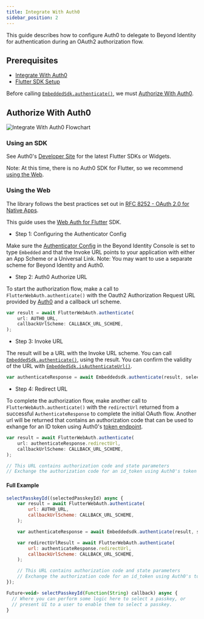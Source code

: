 ```yaml
---
title: Integrate With Auth0
sidebar_position: 2
---
```


This guide describes how to configure Auth0 to delegate to Beyond Identity for authentication during an OAuth2 authorization flow.

## Prerequisites

 - [Integrate With Auth0](/guides/sso-integrations/integrate-with-auth0)
 - [Flutter SDK Setup](/docs/v1/workflows/sdk-setup?sdks=flutter)

Before calling [`EmbeddedSdk.authenticate()`](/docs/v1/workflows/sdk-setup?sdks=flutter#authentication), we must [Authorize With Auth0](#authorize-with-auth0).

## Authorize With Auth0

![Integrate With Auth0 Flowchart](../screenshots/Integrate%20With%20Auth0%20Flowchart.png)

### Using an SDK

See Auth0's [Developer Site](https://auth0.com/docs/quickstart/native) for the latest Flutter SDKs or Widgets.

Note: At this time, there is no Auth0 SDK for Flutter, so we recommend [using the Web](#using-the-web).

### Using the Web

The library follows the best practices set out in [RFC 8252 - OAuth 2.0 for Native Apps](https://tools.ietf.org/html/rfc8252).

This guide uses the [Web Auth for Flutter](https://github.com/LinusU/flutter_web_auth) SDK.

 - Step 1: Configuring the Authenticator Config

Make sure the [Authenticator Config](/docs/v1/platform-overview/authenticator-config#embedded) in the Beyond Identity Console is set to type `Embedded` and that the Invoke URL points to your application with either an App Scheme or a Universal Link. Note: You may want to use a separate scheme for Beyond Identity and Auth0.

 - Step 2: Auth0 Authorize URL

To start the authorization flow, make a call to `FlutterWebAuth.authenticate()` with the Oauth2 Authorization Request URL provided by [Auth0](https://auth0.com/docs/api/authentication#authorization-code-flow-with-pkce) and a callback url scheme.

```javascript
var result = await FlutterWebAuth.authenticate(
    url: AUTH0_URL,
    callbackUrlScheme: CALLBACK_URL_SCHEME,
);
```

 - Step 3: Invoke URL

The result will be a URL with the Invoke URL scheme. You can call [`EmbeddedSdk.authenticate()`](/docs/v1/workflows/sdk-setup?sdks=flutter#authentication), using the result. You can confirm the validity of the URL with [`EmbeddedSdk.isAuthenticateUrl()`](/docs/v1/workflows/sdk-setup?sdks=flutter#authenticate-url-validation).

```javascript
var authenticateResponse = await Embeddedsdk.authenticate(result, selectedPasskeyId);
```

 - Step 4: Redirect URL

To complete the authorization flow, make another call to `FlutterWebAuth.authenticate()` with the `redirectUrl` returned from a successful `AuthenticateResponse` to complete the initial OAuth flow. Another url will be returned that contains an authorization code that can be used to exhange for an ID token using Auth0's [token endpoint](https://auth0.com/docs/api/authentication#authorization-code-flow-with-pkce45).

```javascript
var result = await FlutterWebAuth.authenticate(
    url: authenticateResponse.redirectUrl,
    callbackUrlScheme: CALLBACK_URL_SCHEME,
);

// This URL contains authorization code and state parameters
// Exchange the authorization code for an id_token using Auth0's token endpoint.
```

#### Full Example

```javascript
selectPasskeyId((selectedPasskeyId) async {
    var result = await FlutterWebAuth.authenticate(
        url: AUTH0_URL,
        callbackUrlScheme: CALLBACK_URL_SCHEME,
    );

    var authenticateResponse = await Embeddedsdk.authenticate(result, selectedPasskeyId);

    var redirectUrlResult = await FlutterWebAuth.authenticate(
        url: authenticateResponse.redirectUrl,
        callbackUrlScheme: CALLBACK_URL_SCHEME,
    );

    // This URL contains authorization code and state parameters
    // Exchange the authorization code for an id_token using Auth0's token endpoint.
});

Future<void> selectPasskeyId(Function(String) callback) async {
  // Where you can perform some logic here to select a passkey, or
  // present UI to a user to enable them to select a passkey.
}
```
